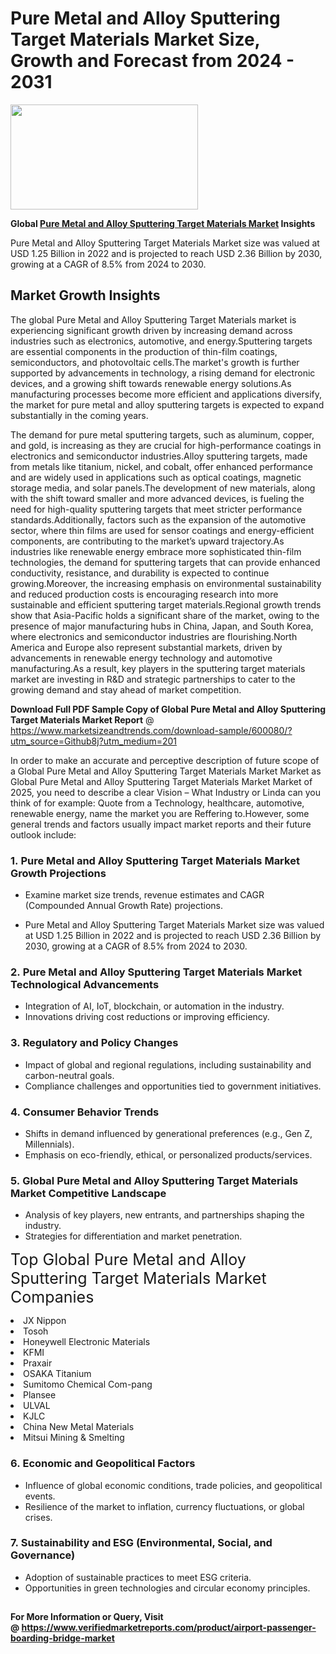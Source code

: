 <H1>Pure Metal and Alloy Sputtering Target Materials Market Size, Growth and Forecast from 2024 - 2031</H1><img class="aligncenter size-medium wp-image-584254" src="https://thirdeyenews.in/wp-content/uploads/2024/09/Global-Market-Research-300x168.jpeg" alt="" width="300" height="168" /><p><strong>Global&nbsp;<a href="https://www.marketsizeandtrends.com/download-sample/600080/?utm_source=Github8j?utm_medium=201">Pure Metal and Alloy Sputtering Target Materials Market</a> Insights</strong></p><p>Pure Metal and Alloy Sputtering Target Materials Market size was valued at USD 1.25 Billion in 2022 and is projected to reach USD 2.36 Billion by 2030, growing at a CAGR of 8.5% from 2024 to 2030.</p><p><h2>Market Growth Insights</h2> <p>The global Pure Metal and Alloy Sputtering Target Materials market is experiencing significant growth driven by increasing demand across industries such as electronics, automotive, and energy.Sputtering targets are essential components in the production of thin-film coatings, semiconductors, and photovoltaic cells.The market's growth is further supported by advancements in technology, a rising demand for electronic devices, and a growing shift towards renewable energy solutions.As manufacturing processes become more efficient and applications diversify, the market for pure metal and alloy sputtering targets is expected to expand substantially in the coming years.</p> <p>The demand for pure metal sputtering targets, such as aluminum, copper, and gold, is increasing as they are crucial for high-performance coatings in electronics and semiconductor industries.Alloy sputtering targets, made from metals like titanium, nickel, and cobalt, offer enhanced performance and are widely used in applications such as optical coatings, magnetic storage media, and solar panels.The development of new materials, along with the shift toward smaller and more advanced devices, is fueling the need for high-quality sputtering targets that meet stricter performance standards.Additionally, factors such as the expansion of the automotive sector, where thin films are used for sensor coatings and energy-efficient components, are contributing to the market’s upward trajectory.As industries like renewable energy embrace more sophisticated thin-film technologies, the demand for sputtering targets that can provide enhanced conductivity, resistance, and durability is expected to continue growing.Moreover, the increasing emphasis on environmental sustainability and reduced production costs is encouraging research into more sustainable and efficient sputtering target materials.Regional growth trends show that Asia-Pacific holds a significant share of the market, owing to the presence of major manufacturing hubs in China, Japan, and South Korea, where electronics and semiconductor industries are flourishing.North America and Europe also represent substantial markets, driven by advancements in renewable energy technology and automotive manufacturing.As a result, key players in the sputtering target materials market are investing in R&D and strategic partnerships to cater to the growing demand and stay ahead of market competition.<p><span class=""><strong>Download Full PDF Sample Copy of Global Pure Metal and Alloy Sputtering Target Materials Market Report</strong> @ <a href="https://www.marketsizeandtrends.com/download-sample/600080/?utm_source=Github8j?utm_medium=201" target="_blank">https://www.marketsizeandtrends.com/download-sample/600080/?utm_source=Github8j?utm_medium=201</a></span></p><p>In order to make an accurate and perceptive description of future scope of a Global&nbsp;Pure Metal and Alloy Sputtering Target Materials Market Market as Global&nbsp;Pure Metal and Alloy Sputtering Target Materials Market Market of 2025, you need to describe a clear Vision &ndash; What Industry or Linda can you think of for example: Quote from a Technology, healthcare, automotive, renewable energy, name the market you are Reffering to.However, some general trends and factors usually impact market reports and their future outlook include:</p><h3>1.&nbsp;<strong>Pure Metal and Alloy Sputtering Target Materials Market Growth Projections</strong></h3><ul><li>Examine market size trends, revenue estimates and CAGR (Compounded Annual Growth Rate) projections.</li><li><p>Pure Metal and Alloy Sputtering Target Materials Market size was valued at USD 1.25 Billion in 2022 and is projected to reach USD 2.36 Billion by 2030, growing at a CAGR of 8.5% from 2024 to 2030.</p></li></ul><h3>2.&nbsp;<strong>Pure Metal and Alloy Sputtering Target Materials Market Technological Advancements</strong></h3><ul><li>Integration of AI, IoT, blockchain, or automation in the industry.</li><li>Innovations driving cost reductions or improving efficiency.</li></ul><h3>3.&nbsp;<strong>Regulatory and Policy Changes</strong></h3><ul><li>Impact of global and regional regulations, including sustainability and carbon-neutral goals.</li><li>Compliance challenges and opportunities tied to government initiatives.</li></ul><h3>4.&nbsp;<strong>Consumer Behavior Trends</strong></h3><ul><li>Shifts in demand influenced by generational preferences (e.g., Gen Z, Millennials).</li><li>Emphasis on eco-friendly, ethical, or personalized products/services.</li></ul><h3>5.&nbsp;<strong>Global Pure Metal and Alloy Sputtering Target Materials Market Competitive Landscape</strong></h3><ul><li>Analysis of key players, new entrants, and partnerships shaping the industry.</li><li>Strategies for differentiation and market penetration.</li></ul><p data-pm-slice="1 1 []"><span style="color: inherit; font-family: inherit; font-size: 25px;">Top Global Pure Metal and Alloy Sputtering Target Materials Market Companies</span></p><div class="" data-test-id=""><p><li>JX Nippon</li><li> Tosoh</li><li> Honeywell Electronic Materials</li><li> KFMI</li><li> Praxair</li><li> OSAKA Titanium</li><li> Sumitomo Chemical Com-pang</li><li> Plansee</li><li> ULVAL</li><li> KJLC</li><li> China New Metal Materials</li><li> Mitsui Mining & Smelting</li></p></div><h3>6.&nbsp;<strong>Economic and Geopolitical Factors</strong></h3><ul><li>Influence of global economic conditions, trade policies, and geopolitical events.</li><li>Resilience of the market to inflation, currency fluctuations, or global crises.</li></ul><h3>7.&nbsp;<strong>Sustainability and ESG (Environmental, Social, and Governance)</strong></h3><ul><li>Adoption of sustainable practices to meet ESG criteria.</li><li>Opportunities in green technologies and circular economy principles.</li></ul><h2><strong style="font-size: 14px;">For More Information or Query, Visit @&nbsp;</strong><a style="background-color: #ffffff; font-size: 14px;" href="https://www.marketsizeandtrends.com/report/pure-metal-and-alloy-sputtering-target-materials-market/" target="_blank">https://www.verifiedmarketreports.com/product/airport-passenger-boarding-bridge-market</a></h2>